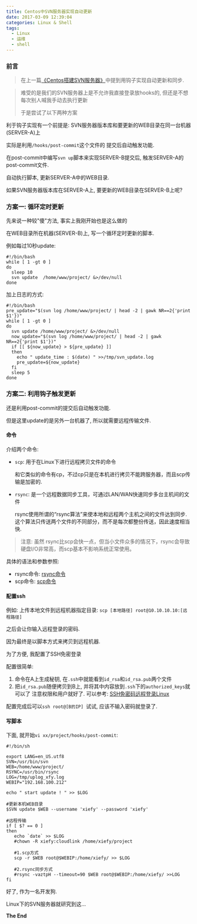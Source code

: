 ```yaml
---
title: Centos中SVN服务器实现自动更新
date: 2017-03-09 12:39:04
categories: Linux & Shell
tags:
  - Linux
  - 运维
  - shell
---
```




### 前言

> 在上一篇[《Centos搭建SVN服务器》](http://xiefayang.com/2017/02/28/centos%E4%B8%AD%E6%90%AD%E5%BB%BAsvn/)中提到用钩子实现自动更新和同步.

<!-- more -->

> 难受的是我们的SVN服务器上是不允许我直接登录放hooks的, 但还是不想每次别人喊我手动去执行更新
>
> 于是尝试了以下两种方案



利于钩子实现有一个前提是: SVN服务器版本库和要更新的WEB目录在同一台机器(SERVER-A)上

实际是利用`/hooks/post-commit`这个文件的 提交后自动触发功能.

在post-commit中编写`svn up`脚本来实现SERVER-B提交后, 触发SERVER-A的post-commit文件.

自动执行脚本, 更新SERVER-A中的WEB目录.

如果SVN服务器版本库在SERVER-A上, 要更新的WEB目录在SERVER-B上呢?



### 方案一: 循环定时更新

先来说一种较"傻"方法, 事实上我刚开始也是这么做的

在WEB目录所在机器(SERVER-B)上, 写一个循环定时更新的脚本.

例如每过10秒update:

```shell
#!/bin/bash
while [ 1 -gt 0 ]
do
  sleep 10
  svn update  /home/www/project/ &>/dev/null
done
```

加上日志的方式:

```shell
#!/bin/bash
pre_update="$(svn log /home/www/project/ | head -2 | gawk NR==2{'print $1'})"
while [ 1 -gt 0 ]
do
  svn update /home/www/project/ &>/dev/null
  now_update="$(svn log /home/www/project/ | head -2 | gawk NR==2{'print $1'})"
  if [[ ${now_update} > ${pre_update} ]]
  then
    echo " update_time : $(date) " >>/tmp/svn_update.log
    pre_update=${now_update}
  fi
  sleep 5
done
```



### 方案二: 利用钩子触发更新

还是利用post-commit的提交后自动触发功能.

但是这里update的是另外一台机器了, 所以就需要远程传输文件.



#### 命令

介绍两个命令:

- `scp`: 用于在Linux下进行远程拷贝文件的命令

  和它类似的命令有cp，不过cp只是在本机进行拷贝不能跨服务器，而且scp传输是加密的.

- `rsync`: 是一个远程数据同步工具，可通过LAN/WAN快速同步多台主机间的文件

  rsync使用所谓的“rsync算法”来使本地和远程两个主机之间的文件达到同步.
  这个算法只传送两个文件的不同部分，而不是每次都整份传送，因此速度相当快.

> 注意: 虽然 rsync比scp会快一点，但当小文件众多的情况下，rsync会导致硬盘I/O非常高，而scp基本不影响系统正常使用。

具体的语法和参数参照:

- rsync命令: [rsync命令](http://http//man.linuxde.net/rsync)
- scp命令: [scp命令](http://http//man.linuxde.net/scp)



#### 配置ssh

例如: 上传本地文件到远程机器指定目录: `scp [本地路径] root@10.10.10.10:[远程路径]`

之后会让你输入远程登录的密码.

因为最终是以脚本方式来拷贝到远程机器.

为了方便, 我配置了SSH免密登录

配置很简单:

1. 命令在A上生成秘钥, 在`.ssh`中就能看到`id_rsa`和`id_rsa.pub`两个文件
2. 把`id_rsa.pub`随便拷贝到B上, 并将其中内容放到`.ssh`下的`authorized_keys`就可以了
   注意权限和用户就好了.
   可以参考: [SSH免密码远程登录Linux](http://www.cnblogs.com/bootoo/p/5068514.html)

配置完成后可以`ssh root@[B的IP] `试试, 应该不输入密码就登录了.



#### 写脚本

下面, 就开始`vi xx/project/hooks/post-commit`:

```shell
#!/bin/sh

export LANG=en_US.utf8
SVN=/usr/bin/svn
WEB=/home/www/project/
RSYNC=/usr/bin/rsync
LOG=/tmp/uplog_xfy.log
WEBIP="192.168.100.212"

echo " start update ! " >> $LOG

#更新本机WEB目录
$SVN update $WEB --username 'xiefy' --password 'xiefy'

#远程传输
if [ $? == 0 ]
then
   echo `date` >> $LOG 
   #chown -R xiefy:cloudlink /home/xiefy/project
   
   #1.scp方式
   scp -r $WEB root@$WEBIP:/home/xiefy/ >> $LOG
   
   #2.rsync同步方式
   #rsync -vaztpH --timeout=90 $WEB root@$WEBIP:/home/xiefy/ >>LOG   
fi
```

好了, 作为一名开发狗.

Linux下的SVN服务器就研究到这…

**The End**